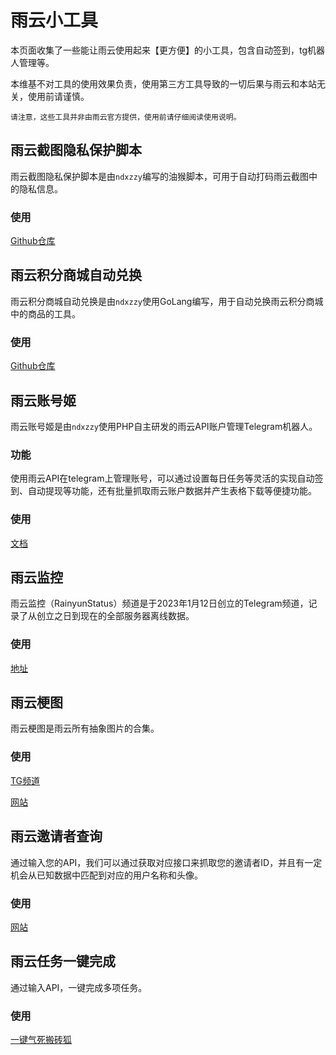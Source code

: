 # 雨云小工具

本页面收集了一些能让雨云使用起来【更方便】的小工具，包含自动签到，tg机器人管理等。

本维基不对工具的使用效果负责，使用第三方工具导致的一切后果与雨云和本站无关，使用前请谨慎。

    请注意，这些工具并非由雨云官方提供，使用前请仔细阅读使用说明。  

## 雨云截图隐私保护脚本

雨云截图隐私保护脚本是由`ndxzzy`编写的油猴脚本，可用于自动打码雨云截图中的隐私信息。

### 使用
[Github仓库](https://github.com/rainyun-space/rainyun-privacy-protection)

## 雨云积分商城自动兑换

雨云积分商城自动兑换是由`ndxzzy`使用GoLang编写，用于自动兑换雨云积分商城中的商品的工具。

### 使用
[Github仓库](https://github.com/rainyun-space/rainyun-auto-reward)

## 雨云账号姬

雨云账号姬是由`ndxzzy`使用PHP自主研发的雨云API账户管理Telegram机器人。

### 功能
使用雨云API在telegram上管理账号，可以通过设置每日任务等灵活的实现自动签到、自动提现等功能，还有批量抓取雨云账户数据并产生表格下载等便捷功能。

### 使用
[文档](https://bot.rainyun.space)

## 雨云监控

雨云监控（RainyunStatus）频道是于2023年1月12日创立的Telegram频道，记录了从创立之日到现在的全部服务器离线数据。

### 使用

[地址](https://t.me/RainyunStatus)

## 雨云梗图

雨云梗图是雨云所有抽象图片的合集。

### 使用

[TG频道](https://t.me/RainyunGP)

[网站](https://api.zzwl.top/rainyun/)

## 雨云邀请者查询

通过输入您的API，我们可以通过获取对应接口来抓取您的邀请者ID，并且有一定机会从已知数据中匹配到对应的用户名称和头像。

### 使用

[网站](https://api.zzwl.top/rainyun-inviter/)

## 雨云任务一键完成

通过输入API，一键完成多项任务。

### 使用

[一键气死搬砖狐](https://api.zzwl.top/rainyun-tasks/)